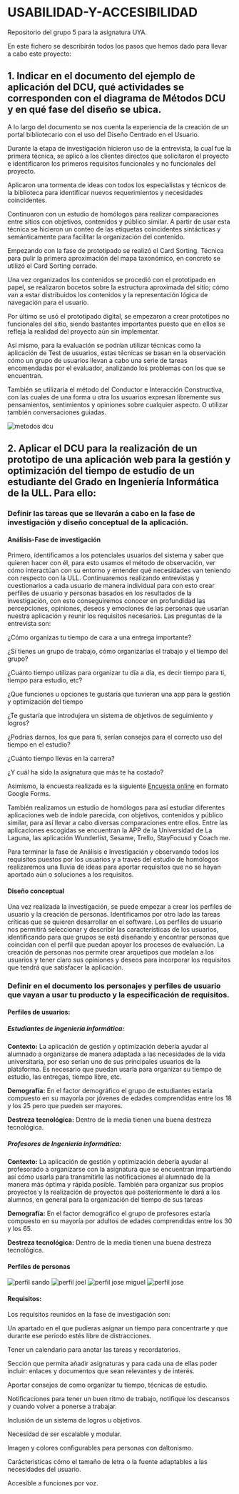 # USABILIDAD-Y-ACCESIBILIDAD
Repositorio del grupo 5 para la asignatura UYA.

En este fichero se describirán todos los pasos que hemos dado para llevar a cabo este proyecto:

## **1. Indicar en el documento del ejemplo de aplicación del DCU, qué actividades se corresponden con el diagrama de Métodos DCU y en qué fase del diseño se ubica.** 

A lo largo del documento se nos cuenta la experiencia de la creación de un portal bibliotecario con el uso del Diseño Centrado en el Usuario.

Durante la etapa de investigación hicieron uso de la entrevista, la cual fue la primera técnica, se aplicó a los clientes directos que solicitaron el proyecto e identificaron los primeros requisitos funcionales y no funcionales del proyecto.

Aplicaron una tormenta de ideas con todos los especialistas y técnicos de la biblioteca para identificar nuevos requerimientos y necesidades coincidentes.

Continuaron con un estudio de homólogos para realizar comparaciones entre sitios con objetivos, contenidos y público similar. A partir de usar esta técnica se hicieron un conteo de las etiquetas coincidentes sintácticas y semánticamente para facilitar la organización del contenido.

Empezando con la fase de prototipado se realizó el Card Sorting. Técnica para pulir la primera aproximación del mapa taxonómico, en concreto se utilizó el Card Sorting cerrado.

Una vez organizados los contenidos se procedió con el prototipado en papel, se realizaron bocetos sobre la estructura aproximada del sitio; cómo van a estar distribuidos los contenidos y la representación lógica de navegación para el usuario.

Por último se usó el prototipado digital, se empezaron a crear prototipos no funcionales del sitio, siendo bastantes importantes puesto que en ellos se refleja la realidad del proyecto aún sin implementar.

Así mismo, para la evaluación se podrían utilizar técnicas como la aplicación de Test de usuarios, estas técnicas se basan en la observación cómo un grupo de usuarios llevan a cabo una serie de tareas encomendadas por el evaluador, analizando los problemas con los que se encuentran.

También se utilizaría el método del Conductor e Interacción Constructiva, con las cuales de una forma u otra los usuarios expresan libremente sus pensamientos, sentimientos y opiniones sobre cualquier aspecto. O utilizar también conversaciones guiadas.

![metodos dcu](img/metodos-dcu.jpg)

 
## **2. Aplicar el DCU para la realización de un prototipo de una aplicación web para la gestión y optimización del tiempo de estudio de un estudiante del Grado en Ingeniería Informática de la ULL. Para ello:**

### **Definir las tareas que se llevarán a cabo en la fase de investigación y diseño conceptual de la aplicación.**

#### **Análisis-Fase de investigación**

Primero, identificamos a los potenciales usuarios del sistema y saber que quieren hacer con él, para esto usamos el método de observación, ver cómo interactúan con su entorno y entender qué necesidades van teniendo con respecto con la ULL. Continuaremos realizando entrevistas y cuestionarios a cada usuario de manera individual para con esto crear perfiles de usuario y personas basados en los resultados de la investigación, con esto conseguiremos conocer en profundidad las percepciones, opiniones, deseos y emociones de las personas que usarían nuestra aplicación y reunir los requisitos necesarios. Las preguntas de la entrevista son:
 
¿Cómo organizas tu tiempo de cara a una entrega importante?
 
¿Si tienes un grupo de trabajo, cómo organizarías el trabajo y el tiempo del grupo?
 
¿Cuánto tiempo utilizas para organizar tu día a día, es decir tiempo para ti, tiempo para estudio, etc?
 
¿Que funciones u opciones te gustaría que tuvieran una app para la gestión y optimización del tiempo
 
¿Te gustaría que introdujera un sistema de objetivos de seguimiento y logros?
 
¿Podrías darnos, los que para ti, serían consejos para el correcto uso del tiempo en el estudio?
 
¿Cuánto tiempo llevas en la carrera?
 
¿Y cuál ha sido la asignatura que más te ha costado?
 
Asimismo, la encuesta realizada es la siguiente [Encuesta online](https://docs.google.com/forms/d/e/1FAIpQLSdsJ8iu0wr9ZrRjoIXy3oIdXLIGInXgzKxxv8UJ2ORBAWTHpQ/viewform) en formato Google Forms.

También realizamos un estudio de homólogos para así estudiar diferentes aplicaciones web de índole parecida, con objetivos, contenidos y público similar, para así llevar a cabo diversas comparaciones entre ellos. Entre las aplicaciones escogidas se encuentran la APP de la Universidad de La Laguna, las aplicación Wunderlist, Sesame, Trello, StayFocusd y Coach me.

Para terminar la fase de Análisis e Investigación y observando todos los requisitos puestos por los usuarios y a través del estudio de homólogos realizaremos una lluvia de ideas para aportar requisitos que no se hayan aportado aún o  soluciones a los requisitos.
 
#### **Diseño conceptual**

Una vez realizada la investigación, se puede empezar a crear los perfiles de usuario y la creación de personas. Identificamos por otro lado las tareas críticas que se quieren desarrollar en el software. Los perfiles de usuario nos permitirá seleccionar y describir las características de los usuarios, identificando para que grupos se está diseñando y encontrar personas que coincidan con el perfil que puedan apoyar los procesos de evaluación. La creación de personas nos permite crear arquetipos que modelan a los usuarios y tener claro sus opiniones y deseos para incorporar los requisitos que tendrá que satisfacer la aplicación.
 
### **Definir en el documento los personajes y perfiles de usuario que vayan a usar tu producto y la especificación de requisitos.**

#### **Perfiles de usuarios:**
 
##### **Estudiantes de ingeniería informática:**
 
**Contexto:** La aplicación de gestión y optimización debería ayudar al alumnado a organizarse de manera adaptada a las necesidades de la vida universitaria, por eso serían uno de sus principales usuarios de la plataforma. Es necesario que puedan usarla para organizar su tiempo de estudio, las entregas, tiempo libre, etc.
 
**Demografía:**  En el factor demográfico el grupo de estudiantes estaría compuesto en su mayoría por jóvenes de edades comprendidas entre los 18 y los 25 pero que pueden ser mayores.
 
**Destreza tecnológica:** Dentro de la media tienen una buena destreza tecnológica.
 
##### **Profesores de Ingeniería informática:**
 
**Contexto:** La aplicación de gestión y optimización debería ayudar al profesorado a organizarse con la asignatura que se encuentran impartiendo así cómo usarla para transmitirle las notificaciones al alumnado de la manera más óptima  y rápida posible. También para organizar sus propios proyectos y la realización de proyectos que posteriormente le dará a los alumnos, en general para la organización del tiempo de sus tareas
 
**Demografía:**  En el factor demográfico el grupo de profesores  estaría compuesto en su mayoría por adultos de edades comprendidas entre los 30 y los 65.
 
**Destreza tecnológica:** Dentro de la media tienen una buena destreza tecnológica.

#### **Perfiles de personas**

![perfil sando](img/perfil-sandro.jpg)
![perfil joel](img/perfil-joel.jpg)
![perfil jose miguel](img/perfil-jose-miguel.jpg)
![perfil jose](img/perfil-jose.jpg)

#### **Requisitos:**
Los requisitos reunidos en la fase de investigación son:
 
Un apartado en el que pudieras asignar un tiempo para concentrarte y que durante ese periodo estés libre de distracciones.
 
Tener un calendario para anotar las tareas y recordatorios.
 
Sección que permita añadir asignaturas y para cada una de ellas poder incluir: enlaces y documentos que sean relevantes y de interés.
 
Aportar consejos de como organizar tu tiempo, técnicas de estudio.
 
Notificaciones para tener un buen ritmo de trabajo, notifique los descansos y cuando volver a ponerse a trabajar.
 
Inclusión de un sistema de logros u objetivos.
 
Necesidad de ser escalable y modular.
 
Imagen y colores configurables para personas con daltonismo.
 
Carácteristicas cómo el tamaño de letra o la fuente adaptables a las necesidades del usuario.
 
Accesible a funciones por voz.